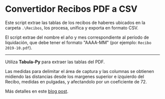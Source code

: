 # Convertidor Recibos PDF a CSV

Este script extrae las tablas de los recibos de haberes ubicados en la carpeta `.\Recibos`, los procesa, unifica y exporta en formato CSV.

El script extrae del nombre el año y mes correspondiente al período de liquidación, que debe tener el formato "AAAA-MM" (por ejemplo: `Recibo 2019-10.pdf`).

---

Utiliza **Tabula-Py** para extraer las tablas del PDF. 

Las medidas para delimitar el área de captura y las columnas se obtienen midiendo las distancias desde los margenes superior e izquierdo del Recibo, medidas en pulgadas, y afectandolo por un coeficiente de 72.

Más detalles en este [blog post](https://www.mmuelas.com/post/2019-11-13_extrayendo_tablas_de_un_pdf/).

